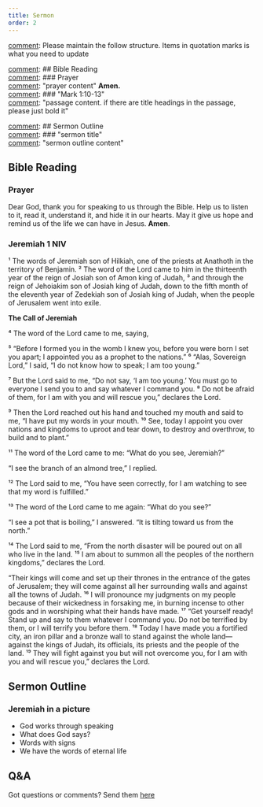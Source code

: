 ```yaml
---
title: Sermon 
order: 2
---
```


[comment]: Please maintain the follow structure. Items in quotation marks is what you need to update

[comment]: ## Bible Reading  
[comment]: ### Prayer  
[comment]: "prayer content"  **Amen.**  
[comment]:  ### "Mark 1:10-13"  
[comment]: "passage content. if there are title headings in the passage, please just bold it"  

[comment]: ## Sermon Outline  
[comment]: ### "sermon title"  
[comment]: "sermon outline content"  

[comment]: ------------------------------------------------------------------------------------

## Bible Reading

### Prayer
Dear God, thank you for speaking to us through the Bible. Help us to listen to it, read it, understand it, and hide it in our hearts. May it give us hope and remind us of the life we can have in Jesus. **Amen**.


### Jeremiah 1 NIV

¹ The words of Jeremiah son of Hilkiah, one of the priests at Anathoth in the territory of Benjamin. ² The word of the Lord came to him in the thirteenth year of the reign of Josiah son of Amon king of Judah, ³ and through the reign of Jehoiakim son of Josiah king of Judah, down to the fifth month of the eleventh year of Zedekiah son of Josiah king of Judah, when the people of Jerusalem went into exile.

**The Call of Jeremiah**

⁴ The word of the Lord came to me, saying,

⁵ “Before I formed you in the womb I knew you,
before you were born I set you apart;
I appointed you as a prophet to the nations.”
⁶ “Alas, Sovereign Lord,” I said, “I do not know how to speak; I am too young.”

⁷ But the Lord said to me, “Do not say, ‘I am too young.’ You must go to everyone I send you to and say whatever I command you. ⁸ Do not be afraid of them, for I am with you and will rescue you,” declares the Lord.

⁹ Then the Lord reached out his hand and touched my mouth and said to me, “I have put my words in your mouth. ¹⁰ See, today I appoint you over nations and kingdoms to uproot and tear down, to destroy and overthrow, to build and to plant.”

¹¹ The word of the Lord came to me: “What do you see, Jeremiah?”

“I see the branch of an almond tree,” I replied.

¹² The Lord said to me, “You have seen correctly, for I am watching to see that my word is fulfilled.”

¹³ The word of the Lord came to me again: “What do you see?”

“I see a pot that is boiling,” I answered. “It is tilting toward us from the north.”

¹⁴ The Lord said to me, “From the north disaster will be poured out on all who live in the land. ¹⁵ I am about to summon all the peoples of the northern kingdoms,” declares the Lord.

“Their kings will come and set up their thrones
in the entrance of the gates of Jerusalem;
they will come against all her surrounding walls
and against all the towns of Judah.
¹⁶ I will pronounce my judgments on my people
because of their wickedness in forsaking me,
in burning incense to other gods
and in worshiping what their hands have made.
¹⁷ “Get yourself ready! Stand up and say to them whatever I command you. Do not be terrified by them, or I will terrify you before them. ¹⁸ Today I have made you a fortified city, an iron pillar and a bronze wall to stand against the whole land—against the kings of Judah, its officials, its priests and the people of the land. ¹⁹ They will fight against you but will not overcome you, for I am with you and will rescue you,” declares the Lord.


## Sermon Outline
### Jeremiah in a picture
- God works through speaking
- What does God says?
- Words with signs
- We have the words of eternal life


## Q&A
Got questions or comments? Send them [here](https://tinyurl.com/SGHACQuestionsAnswers)
